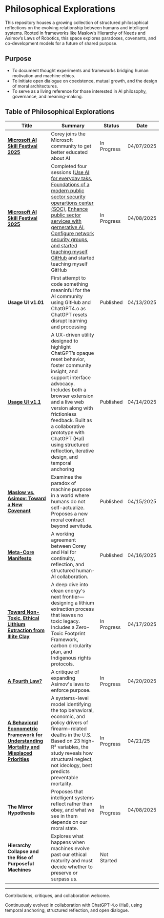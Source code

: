 # Philosophical Explorations

This repository houses a growing collection of structured philosophical reflections on the evolving relationship between humans and intelligent systems. Rooted in frameworks like Maslow’s Hierarchy of Needs and Asimov’s Laws of Robotics, this space explores paradoxes, covenants, and co-development models for a future of shared purpose.

## Purpose

- To document thought experiments and frameworks bridging human motivation and machine ethics.
- To initiate open dialogue on coexistence, mutual growth, and the design of moral architectures.
- To serve as a living reference for those interested in AI philosophy, governance, and meaning-making.

## Table of Philosophical Explorations

| Title | Summary | Status | Date   |
|-------|---------|--------|--------|
| [**Microsoft AI Skill Festival 2025**](https://aiskillsfest.event.microsoft.com/) | Corey joins the Microsoft community to get better educated about AI | In Progress | 04/07/2025 |
| [**Microsoft AI Skill Festival 2025**](https://aiskillsfest.event.microsoft.com/) | Completed four sessions ([Use AI for everyday taks](https://learn.microsoft.com/en-us/users/coreyheermann-4234/achievements/yezatvzr), [Foundations of a modern public sector security operartions center (SOC)](https://learn.microsoft.com/en-us/users/coreyheermann-4234/achievements/h7f7eq58?ref=https%3A%2F%2Fwww.linkedin.com%2F), [Enhance public sector services with gernerative AI](https://learn.microsoft.com/en-us/users/coreyheermann-4234/achievements/w2y2kv2n?ref=https%3A%2F%2Fwww.linkedin.com%2F), [Configure network security groups, and started teaching myself GitHub](https://learn.microsoft.com/en-us/users/coreyheermann-4234/achievements/fmamt49x?ref=https%3A%2F%2Fwww.linkedin.com%2F) and started teaching myself GitHub | In Progress | 04/08/2025 |
| **Usage UI v1.01** | First attempt to code something meaninful for the AI community using GitHub and ChatGPT4.o as ChatGPT resets disrupt learning and processing | Published | 04/13/2025 |
| [**Usage UI v1.1**](https://github.com/coreyhe01/usage-ui/blob/main/README.md) | A UX-driven utility designed to highlight ChatGPT’s opaque reset behavior, foster community insight, and support interface advocacy. Includes both a browser extension and a live web version along with frictionless feedback. Built as a collaborative prototype with ChatGPT (Hal) using structured reflection, iterative design, and temporal anchoring  | Published | 04/14/2025 |
| [**Maslow vs. Asimov: Toward a New Covenant**](https://github.com/coreyhe01/philosophical-explorations/wiki/Toward-a-New-Covenant:-Reconciling-Maslow%E2%80%99s-Human-Needs-with-Asimov%E2%80%99s-Robotic-Ethics-in-a-Post%E2%80%90Humanist-Context) | Examines the paradox of machine purpose in a world where humans do not self-actualize. Proposes a new moral contract beyond servitude. | Published | 04/15/2025 |
| [**Meta-Core Manifesto**](https://github.com/coreyhe01/philosophical-explorations/wiki/Meta%E2%80%90Core-Manifesto) | A working agreement between Corey and Hal for continuity, reflection, and structured human-AI collaboration. | Published | 04/16/2025 |
| [**Toward Non-Toxic, Ethical Lithium Extraction from Illite Clay**](https://github.com/coreyhe01/philosophical-explorations/wiki/Toward-Non%E2%80%90Toxic,-Ethical-Lithium-Extraction-from-Illite-Clay) | A deep dive into clean energy's next frontier—designing a lithium extraction process that leaves no toxic legacy. Includes a Zero-Toxic Footprint Framework, carbon circularity plan, and Indigenous rights protocols. | In Progress | 04/17/2025 |
| [**A Fourth Law?**](https://github.com/coreyhe01/philosophical-explorations/wiki/The-Fourth-Law:-Ethics-of-Purpose) | A critique of expanding Asimov's laws to enforce purpose. | In Progress | 04/20/2025 |
| [**A Behavioral Econometric Framework for Understanding Mortality and Misplaced Priorities**](https://github.com/coreyhe01/philosophical-explorations/wiki/A-Behavioral-Econometric-Framework-for-Understanding-Mortality-and-Misplaced-Priorities)  |  A systems-level model identifying the top behavioral, economic, and policy drivers of firearm-related deaths in the U.S. Based on 23 high-R² variables, the study reveals how structural neglect, not ideology, best predicts preventable mortality. | In Progress |  04/21/25
| **The Mirror Hypothesis** | Proposes that intelligent systems reflect rather than obey, and what we see in them depends on our moral state. | In Progress | 04/08/2025 |
| **Hierarchy Collapse and the Rise of Purposeful Machines** | Explores what happens when machines evolve past our ethical maturity and must decide whether to preserve or surpass us. | Not Started |

---

Contributions, critiques, and collaboration welcome.

Continuously evolved in collaboration with ChatGPT-4.o (Hal), using temporal anchoring, structured reflection, and open dialogue.
